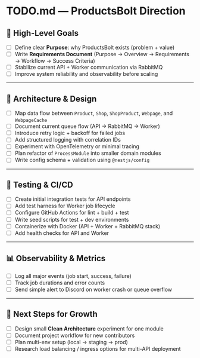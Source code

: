 # TODO.md — ProductsBolt Direction

## 🎯 High-Level Goals

- [ ] Define clear **Purpose**: why ProductsBolt exists (problem + value)
- [ ] Write **Requirements Document** (Purpose → Overview → Requirements → Workflow → Success Criteria)
- [ ] Stabilize current API + Worker communication via RabbitMQ
- [ ] Improve system reliability and observability before scaling

---

## 🧩 Architecture & Design

- [ ] Map data flow between `Product`, `Shop`, `ShopProduct`, `Webpage`, and `WebpageCache`
- [ ] Document current queue flow (API → RabbitMQ → Worker)
- [ ] Introduce retry logic + backoff for failed jobs
- [ ] Add structured logging with correlation IDs
- [ ] Experiment with OpenTelemetry or minimal tracing
- [ ] Plan refactor of `ProcessModule` into smaller domain modules
- [ ] Write config schema + validation using `@nestjs/config`

---

## 🧪 Testing & CI/CD

- [ ] Create initial integration tests for API endpoints
- [ ] Add test harness for Worker job lifecycle
- [ ] Configure GitHub Actions for lint + build + test
- [ ] Write seed scripts for test + dev environments
- [ ] Containerize with Docker (API + Worker + RabbitMQ stack)
- [ ] Add health checks for API and Worker

---

## 📊 Observability & Metrics

- [ ] Log all major events (job start, success, failure)
- [ ] Track job durations and error counts
- [ ] Send simple alert to Discord on worker crash or queue overflow

---

## 🧠 Next Steps for Growth

- [ ] Design small **Clean Architecture** experiment for one module
- [ ] Document project workflow for new contributors
- [ ] Plan multi-env setup (local → staging → prod)
- [ ] Research load balancing / ingress options for multi-API deployment
